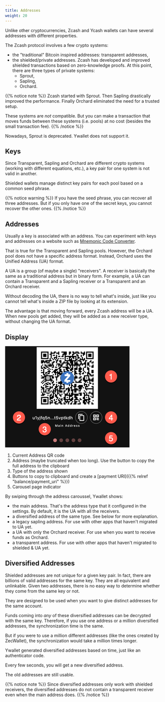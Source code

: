 ```yaml
---
title: Addresses
weight: 20
---
```


Unlike other cryptocurrencies, Zcash and Ycash 
wallets can have several addresses with different
properties.

The Zcash protocol involves a few crypto systems:
- the "traditional" Bitcoin inspired addresses: transparent addresses,
- the shielded/private addresses. Zcash has developed and improved
shielded transactions based on zero-knowledge proofs. At this point,
there are three types of private systems:
    - Sprout,
    - Sapling,
    - Orchard.

{{% notice note %}}
Zcash started with Sprout. Then Sapling
drastically improved the performance. Finally Orchard
eliminated the need for a trusted setup.

These systems are *not* compatible. But you can make
a transaction that moves funds between these systems
(i.e. pools) at no cost (besides the small transaction fee).
{{% /notice %}}

Nowadays, Sprout is deprecated. Ywallet does not support it.

## Keys

Since Transparent, Sapling and Orchard are different crypto
systems (working with different equations, etc.), a key pair
for one system is not valid in another.

Shielded wallets manage distinct key pairs for each pool
based on a common seed phrase.

{{% notice warning %}}
If you have the seed phrase, you can recover all three
addresses. But if you only have one of the secret keys,
you cannot recover the other ones.
{{% /notice %}}

## Addresses

Usually a key is associated with an address. You can
experiment with keys and addresses on a website
such as [Mnemonic Code Converter](https://iancoleman.io/bip39/).

That is true for the Transparent and Sapling pools.
However, the Orchard pool does not have a specific address format.
Instead, Orchard uses the Unified Address (UA) format.

A UA is a group (of maybe a single) "receivers". A receiver
is basically the same as a traditional address but in binary form.
For example, a UA can contain a Transparent and a Sapling receiver
or a Transparent and an Orchard receiver.

Without decoding the UA, there is no way to tell what's inside,
just like you cannot tell what's inside a ZIP file by looking
at its extension.

The advantage is that moving forward, every Zcash address
will be a UA. When new pools get added, they will be added
as a new receiver type, without changing the UA format.

## Display

![Addresses](2024-03-06_10-56-27.png)

1. Current Address QR code
1. Address (maybe truncated when too long). Use the button to copy
the full address to the clipboard
1. Type of the address shown
1. Buttons to copy to clipboard and create a 
[payment URI]({{% relref "balance/payment_uri" %}})
1. Carousel page indicator

By swiping through the address caroussel, Ywallet shows:
- the main address. That's the address type that it configured in the settings. By default, it is the UA with all the receivers.
- a diversified address of the same type. See below for more explanation.
- a legacy sapling address. For use with other apps that haven't
migrated to UA yet.
- a UA with only the Orchard receiver. For use when you want to receive funds as Orchard.
- a transparent address. For use with other apps that haven't
migrated to shielded & UA yet.

## Diversified Addresses

Shielded addresses are not unique for a given key pair. 
In fact, there are billions of valid addresses for the same
key. They are all equivalent and unlinkable. Given two 
addresses, there is no easy way to determine whether they 
come from the same key or not.

They are designed to be used when you want to give
distinct addresses for the same account.

Funds coming into *any* of these diversified addresses
can be decrypted with the same key. Therefore, if
you use one address or a million diversified addresses,
the synchronization time is the same.

But if you were to use a million different addresses
(like the ones created by ZecWallet), the synchronization
would take a million times longer.

Ywallet generated diversified addresses based on time, just
like an authenticator code.

Every few seconds, you will get a new diversified address.

The old addresses are still usable.

{{% notice note %}}
Since diversified addresses only work with shielded receivers,
the diversified addresses do not contain a transparent receiver
even when the main address does.
{{% /notice %}}
